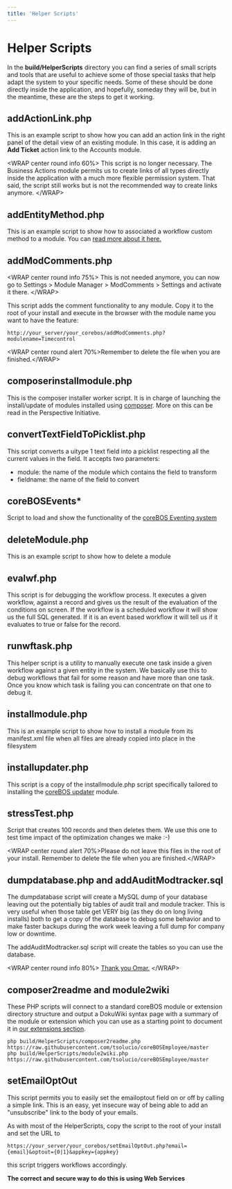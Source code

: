```yaml
---
title: 'Helper Scripts'
---
```


Helper Scripts
==============

In the **build/HelperScripts** directory you can find a series of small
scripts and tools that are useful to achieve some of those special tasks
that help adapt the system to your specific needs. Some of these should
be done directly inside the application, and hopefully, someday they
will be, but in the meantime, these are the steps to get it working.

addActionLink.php
-----------------

This is an example script to show how you can add an action link in the
right panel of the detail view of an existing module. In this case, it
is adding an **Add Ticket** action link to the Accounts module.

&lt;WRAP center round info 60%&gt; This script is no longer necessary.
The Business Actions module permits us to create links of all types
directly inside the application with a much more flexible permission
system. That said, the script still works but is not the recommended way
to create links anymore. &lt;/WRAP&gt;

addEntityMethod.php
-------------------

This is an example script to show how to associated a workflow custom
method to a module. You can [read more about it
here.](/en/devel/addworkflowfunction)

addModComments.php
------------------

&lt;WRAP center round info 75%&gt; This is not needed anymore, you can
now go to Settings &gt; Module Manager &gt; ModComments &gt; Settings
and activate it there. &lt;/WRAP&gt;

This script adds the comment functionality to any module. Copy it to the
root of your install and execute in the browser with the module name you
want to have the feature:

    http://your_server/your_corebos/addModComments.php?modulename=Timecontrol

&lt;WRAP center round alert 70%&gt;Remember to delete the file when you
are finished.&lt;/WRAP&gt;

composerinstallmodule.php
-------------------------

This is the composer installer worker script. It is in charge of
launching the install/update of modules installed using
[composer](https://getcomposer.org/). More on this can be read in the
Perspective Initiative.

convertTextFieldToPicklist.php
------------------------------

This script converts a uitype 1 text field into a picklist respecting
all the current values in the field. It accepts two parameters:

-   module: the name of the module which contains the field to transform
-   fieldname: the name of the field to convert

coreBOSEvents\*
---------------

Script to load and show the functionality of the [coreBOS Eventing
system](/en/devel/corebos_hooks)

deleteModule.php
----------------

This is an example script to show how to delete a module

evalwf.php
----------

This script is for debugging the workflow process. It executes a given
workflow, against a record and gives us the result of the evaluation of
the conditions on screen. If the workflow is a scheduled workflow it
will show us the full SQL generated. If it is an event based workflow it
will tell us if it evaluates to true or false for the record.

runwftask.php
-------------

This helper script is a utility to manually execute one task inside a
given workflow against a given entity in the system. We basically use
this to debug workflows that fail for some reason and have more than one
task. Once you know which task is failing you can concentrate on that
one to debug it.

installmodule.php
-----------------

This is an example script to show how to install a module from its
manifest.xml file when all files are already copied into place in the
filesystem

installupdater.php
------------------

This script is a copy of the installmodule.php script specifically
tailored to installing the [coreBOS updater](/en/devel/corebosupdater)
module.

stressTest.php
--------------

Script that creates 100 records and then deletes them. We use this one
to test time impact of the optimization changes we make :-)

&lt;WRAP center round alert 70%&gt;Please do not leave this files in the
root of your install. Remember to delete the file when you are
finished.&lt;/WRAP&gt;

dumpdatabase.php and addAuditModtracker.sql
-------------------------------------------

The dumpdatabase script will create a MySQL dump of your database
leaving out the potentially big tables of audit trail and module
tracker. This is very useful when those table get VERY big (as they do
on long living installs) both to get a copy of the database to debug
some behavior and to make faster backups during the work week leaving a
full dump for company low or downtime.

The addAuditModtracker.sql script will create the tables so you can use
the database.

&lt;WRAP center round info 80%&gt; [Thank you
Omar.](https://github.com/omarllorens) &lt;/WRAP&gt;

composer2readme and module2wiki
-------------------------------

These PHP scripts will connect to a standard coreBOS module or extension
directory structure and output a DokuWiki syntax page with a summary of
the module or extension which you can use as a starting point to
document it in [our extensions section](/en/extensions/extensions).

    php build/HelperScripts/composer2readme.php https://raw.githubusercontent.com/tsolucio/coreBOSEmployee/master
    php build/HelperScripts/module2wiki.php https://raw.githubusercontent.com/tsolucio/coreBOSEmployee/master

setEmailOptOut
--------------

This script permits you to easily set the emailoptout field on or off by
calling a simple link. This is an easy, yet insecure way of being able
to add an "unsubscribe" link to the body of your emails.

As with most of the HelperScripts, copy the script to the root of your
install and set the URL to

    https://your_server/your_corebos/setEmailOptOut.php?email={email}&optout={0|1}&appkey={appkey}

this script triggers workflows accordingly.

**The correct and secure way to do this is using Web Services**
